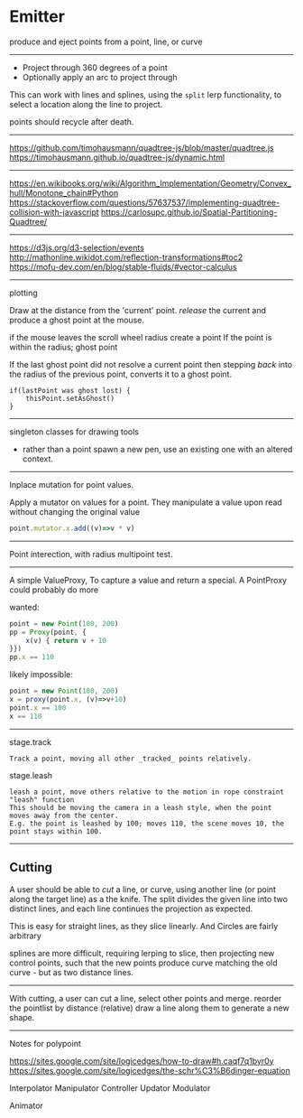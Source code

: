 # Emitter

produce and eject points from a point, line, or curve

---

+ Project through 360 degrees of a point
+ Optionally apply an arc to project through

This can work with lines and splines, using the `split` lerp functionality, to select a location along the line to project.

points should recycle after death.

---

https://github.com/timohausmann/quadtree-js/blob/master/quadtree.js
https://timohausmann.github.io/quadtree-js/dynamic.html




---

https://en.wikibooks.org/wiki/Algorithm_Implementation/Geometry/Convex_hull/Monotone_chain#Python
https://stackoverflow.com/questions/57637537/implementing-quadtree-collision-with-javascript
https://carlosupc.github.io/Spatial-Partitioning-Quadtree/


----

https://d3js.org/d3-selection/events
http://mathonline.wikidot.com/reflection-transformations#toc2
https://mofu-dev.com/en/blog/stable-fluids/#vector-calculus

---

plotting

Draw at the distance from the 'current' point.
_release_ the current and produce a ghost point at the mouse.

if the mouse leaves the scroll wheel radius create a point
If the point is within the radius; ghost point

If the last ghost point did not resolve a current point
then stepping _back_ into the radius of the previous point, converts it to a ghost point.

    if(lastPoint was ghost lost) {
        thisPoint.setAsGhost()
    }

---

singleton classes for drawing tools

+ rather than a point spawn a new pen, use an existing one with an altered context.

---

Inplace mutation for point values.

Apply a mutator on values for a point. They manipulate a value upon read without
changing the original value

```js
point.mutator.x.add((v)=>v * v)
```

---

Point interection, with radius multipoint test.


---

A simple ValueProxy, To capture a value and return a special. A PointProxy could probably do more

wanted:

```js
point = new Point(100, 200)
pp = Proxy(point, {
    x(v) { return v + 10
}})
pp.x == 110
```

likely impossible:

```js
point = new Point(100, 200)
x = proxy(point.x, (v)=>v+10)
point.x == 100
x == 110
```

---

stage.track

    Track a point, moving all other _tracked_ points relatively.

stage.leash

    leash a point, move others relative to the motion in rope constraint "leash" function
    This should be moving the camera in a leash style, when the point moves away from the center.
    E.g. the point is leashed by 100; moves 110, the scene moves 10, the point stays within 100.

---

## Cutting

A user should be able to _cut_ a line, or curve, using another line (or point along the target line) as a the knife.
The split divides the given line into two distinct lines, and each line continues the projection as expected.

This is easy for straight lines, as they slice linearly.
And Circles are fairly arbitrary

splines are more difficult, requiring lerping to slice, then  projecting new control
points, such that the new points produce curve matching the old curve - but as two
distance lines.

---

With cutting, a user can cut a line, select other points and merge.
reorder the pointlist by distance (relative)
draw a line along them to generate a new shape.

---

Notes for polypoint

https://sites.google.com/site/logicedges/how-to-draw#h.caqf7q1byr0y
https://sites.google.com/site/logicedges/the-schr%C3%B6dinger-equation

Interpolator
Manipulator
Controller
Updator
Modulator

Animator







